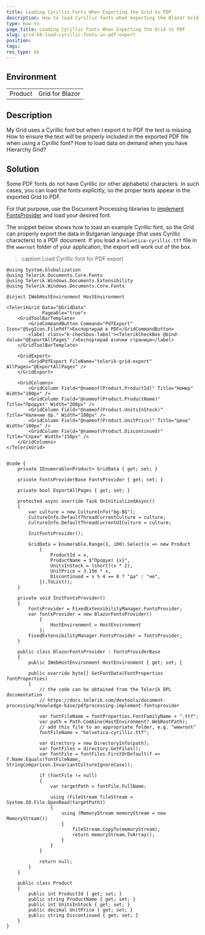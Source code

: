 ```yaml
---
title: Loading Cyrillic Fonts When Exporting the Grid to PDF
description: How to load Cyrillic fonts when exporting the Blazor Grid to PDF?
type: how-to
page_title: Loading Cyrillic Fonts When Exporting the Grid to PDF
slug: grid-kb-load-cyrillic-fonts-in-pdf-export
position: 
tags: 
res_type: kb
---
```


## Environment

<table>
    <tbody>
        <tr>
            <td>Product</td>
            <td>Grid for Blazor</td>
        </tr>
    </tbody>
</table>

## Description

My Grid uses a Cyrillic font but when I export it to PDF the text is missing. How to ensure the text will be properly included in the exported PDF file when using a Cyrillic font? 
How to load data on demand when you have Hierarchy Grid?

## Solution

Some PDF fonts do not have Cyrillic (or other alphabets) characters. In such cases, you can load the fonts explicitly, so the proper texts appear in the exported Grid to PDF.

For that purpose, use the Document Processing libraries to [implement FontsProvider](https://docs.telerik.com/devtools/document-processing/knowledge-base/pdfprocessing-implement-fontsprovider) and load your desired font.

The snippet below shows how to load an example Cyrillic font, so the Grid can properly export the data in Bulgarian language (that uses Cyrillic characters) to a PDF document. If you load a `helvetica-cyrillic.ttf` file in the `wwwroot` folder of your application, the export will work out of the box.

>caption Load Cyrillic font for PDF export

````RAZOR
@using System.Globalization
@using Telerik.Documents.Core.Fonts
@using Telerik.Windows.Documents.Extensibility
@using Telerik.Windows.Documents.Core.Fonts

@inject IWebHostEnvironment HostEnvironment

<TelerikGrid Data="@GridData"
             Pageable="true">
    <GridToolBarTemplate>
        <GridCommandButton Command="PdfExport" Icon="@SvgIcon.FilePdf">Експортирай в PDF</GridCommandButton>
        <label class="k-checkbox-label"><TelerikCheckBox @bind-Value="@ExportAllPages" />Експортирай всички страници</label>
    </GridToolBarTemplate>

    <GridExport>
        <GridPdfExport FileName="telerik-grid-export" AllPages="@ExportAllPages" />
    </GridExport>

    <GridColumns>
        <GridColumn Field="@nameof(Product.ProductId)" Title="Номер" Width="100px" />
        <GridColumn Field="@nameof(Product.ProductName)" Title="Продукт" Width="200px" />
        <GridColumn Field="@nameof(Product.UnitsInStock)" Title="Налични бр." Width="100px" />
        <GridColumn Field="@nameof(Product.UnitPrice)" Title="Цена" Width="100px" />
        <GridColumn Field="@nameof(Product.Discontinued)" Title="Спрян" Width="150px" />
    </GridColumns>
</TelerikGrid>


@code {
    private IEnumerable<Product> GridData { get; set; }

    private FontsProviderBase FontsProvider { get; set; }

    private bool ExportAllPages { get; set; }

    protected async override Task OnInitializedAsync()
    {      
        var culture = new CultureInfo("bg-BG");
        CultureInfo.DefaultThreadCurrentCulture = culture;
        CultureInfo.DefaultThreadCurrentUICulture = culture;

        InitFontsProvider();

        GridData = Enumerable.Range(1, 100).Select(x => new Product
            {
                ProductId = x,
                ProductName = $"Продукт {x}",
                UnitsInStock = (short)(x * 2),
                UnitPrice = 3.15m * x,
                Discontinued = x % 4 == 0 ? "да" : "не",
            }).ToList();
    }

    private void InitFontsProvider()
    {
        FontsProvider = FixedExtensibilityManager.FontsProvider;
        var fontsProvider = new BlazorFontsProvider()
            {
                HostEnvironment = HostEnvironment
            };
        FixedExtensibilityManager.FontsProvider = fontsProvider;
    }

    public class BlazorFontsProvider : FontsProviderBase
    {
        public IWebHostEnvironment HostEnvironment { get; set; }

        public override byte[] GetFontData(FontProperties fontProperties)
        {
            // the code can be obtained from the Telerik DPL documentation
            // https://docs.telerik.com/devtools/document-processing/knowledge-base/pdfprocessing-implement-fontsprovider

            var fontFileName = fontProperties.FontFamilyName + ".ttf";
            var path = Path.Combine(HostEnvironment?.WebRootPath);
            // add this file to an appropriate folder, e.g. "wwwroot"
            fontFileName = "helvetica-cyrillic.ttf";

            var directory = new DirectoryInfo(path);
            var fontFiles = directory.GetFiles();
            var fontFile = fontFiles.FirstOrDefault(f => f.Name.Equals(fontFileName, StringComparison.InvariantCultureIgnoreCase));

            if (fontFile != null)
            {
                var targetPath = fontFile.FullName;

                using (FileStream fileStream = System.IO.File.OpenRead(targetPath))
                {
                    using (MemoryStream memoryStream = new MemoryStream())
                    {
                        fileStream.CopyTo(memoryStream);
                        return memoryStream.ToArray();
                    }
                }
            }

            return null;
        }
    }

    public class Product
    {
        public int ProductId { get; set; }
        public string ProductName { get; set; }
        public int UnitsInStock { get; set; }
        public decimal UnitPrice { get; set; }
        public string Discontinued { get; set; }
    }
}
````